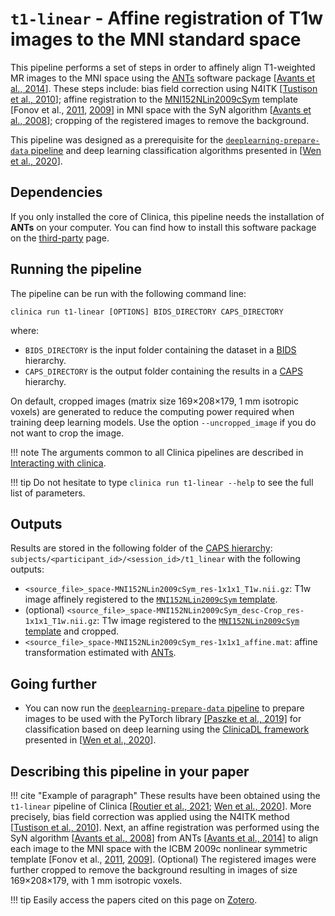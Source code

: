 # `t1-linear` - Affine registration of T1w images to the MNI standard space

This pipeline performs a set of steps in order to affinely align T1-weighted MR
images to the MNI space using the [ANTs](http://stnava.github.io/ANTs/)
software package [[Avants et al., 2014](https://doi.org/10.3389/fninf.2014.00044)].
These steps include: bias field correction using N4ITK
[[Tustison et al., 2010](https://doi.org/10.1109/TMI.2010.2046908)];
affine registration to the
[MNI152NLin2009cSym](https://bids-specification.readthedocs.io/en/stable/99-appendices/08-coordinate-systems.html#template-based-coordinate-systems)
template [Fonov et al.,
[2011](https://doi.org/10.1016/j.neuroimage.2010.07.033),
[2009](https://doi.org/10.1016/S1053-8119(09)70884-5)] in MNI space with the
SyN algorithm [[Avants et al., 2008](https://doi.org/10.1016/j.media.2007.06.004)];
cropping of the registered images to remove the background.

This pipeline was designed as a prerequisite for the
[`deeplearning-prepare-data` pipeline](../DeepLearning_PrepareData) and
deep learning classification algorithms presented in
[[Wen et al., 2020](https://arxiv.org/abs/1904.07773)].

## Dependencies

If you only installed the core of Clinica, this pipeline needs the installation of
**ANTs** on your computer.
You can find how to install this software package on the [third-party](../../Third-party) page.

## Running the pipeline

The pipeline can be run with the following command line:

```Text
clinica run t1-linear [OPTIONS] BIDS_DIRECTORY CAPS_DIRECTORY
```

where:

- `BIDS_DIRECTORY` is the input folder containing the dataset in a
[BIDS](../../BIDS) hierarchy.
- `CAPS_DIRECTORY` is the output folder containing the results in a
[CAPS](../../CAPS/Introduction) hierarchy.

On default, cropped images (matrix size 169×208×179, 1 mm isotropic voxels) are
generated to reduce the computing power required when training deep learning models.
Use the option `--uncropped_image` if you do not want to crop the image.

!!! note
    The arguments common to all Clinica pipelines are described in
    [Interacting with clinica](../../InteractingWithClinica).

!!! tip
    Do not hesitate to type `clinica run t1-linear --help` to see the full
    list of parameters.

## Outputs

Results are stored in the following folder of the [CAPS
hierarchy](../../CAPS/Specifications/#t1-linear-affine-registration-of-t1w-images-to-the-mni-standard-space):
`subjects/<participant_id>/<session_id>/t1_linear` with the following outputs:

- `<source_file>_space-MNI152NLin2009cSym_res-1x1x1_T1w.nii.gz`:
T1w image affinely registered to the
[`MNI152NLin2009cSym` template](https://bids-specification.readthedocs.io/en/stable/99-appendices/08-coordinate-systems.html).
- (optional)
  `<source_file>_space-MNI152NLin2009cSym_desc-Crop_res-1x1x1_T1w.nii.gz`: T1w
  image registered to the [`MNI152NLin2009cSym`
  template](https://bids-specification.readthedocs.io/en/stable/99-appendices/08-coordinate-systems.html)
  and cropped.
- `<source_file>_space-MNI152NLin2009cSym_res-1x1x1_affine.mat`:
affine transformation estimated with [ANTs](https://stnava.github.io/ANTs/).

## Going further

- You can now run the
[`deeplearning-prepare-data` pipeline](../DeepLearning_PrepareData)
to prepare images to be used with the PyTorch library
[[Paszke et al., 2019]](https://papers.nips.cc/paper/9015-pytorch-an-imperative-style-high-performance-deep-learning-library)
for classification based on deep learning using the
[ClinicaDL framework](https://github.com/aramis-lab/clinicadl) presented in
[[Wen et al., 2020](https://doi.org/10.1016/j.media.2020.101694)].

## Describing this pipeline in your paper

!!! cite "Example of paragraph"
    These results have been obtained using the `t1-linear` pipeline of Clinica
    [[Routier et al., 2021](https://doi.org/10.3389/fninf.2021.689675);
    [Wen et al., 2020](https://doi.org/10.1016/j.media.2020.101694)].
    More precisely, bias field correction was applied using the N4ITK method
    [[Tustison et al., 2010](https://doi.org/10.1109/TMI.2010.2046908)].
    Next, an affine registration was performed using the SyN algorithm
    [[Avants et al., 2008](https://doi.org/10.1016/j.media.2007.06.004)]
    from ANTs [[Avants et al., 2014](https://doi.org/10.3389/fninf.2014.00044)]
    to align each image to the MNI space with the ICBM 2009c nonlinear symmetric template
    [Fonov et al., [2011](https://doi.org/10.1016/j.neuroimage.2010.07.033),
    [2009](https://doi.org/10.1016/S1053-8119(09)70884-5)].
    (Optional) The registered images were further cropped to remove the background
    resulting in images of size 169×208×179, with 1 mm isotropic voxels.

!!! tip
    Easily access the papers cited on this page on
    [Zotero](https://www.zotero.org/groups/2240070/clinica_aramislab/collections/8B2R2826).
